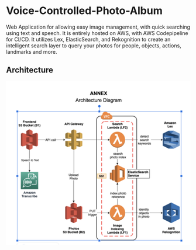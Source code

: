 # Voice-Controlled-Photo-Album
Web Application for allowing easy image management, with quick searching using text and speech. It is entirely hosted on AWS, with AWS Codepipeline for CI/CD.
It utilizes Lex, ElasticSearch, and Rekognition to create an intelligent search layer to query your photos for people, objects, actions, landmarks and more.

## Architecture
![Architecture](Images/A2_Architecture.png)


